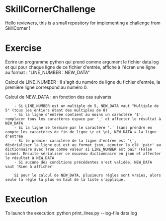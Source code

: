# SkillCornerChallenge

Hello reviewers, this is a small repository for implementing a challenge from SkillCorner !

# Exercise

Écrire un programme python qui prend comme argument le fichier data.log et qui pour chaque ligne de ce fichier d'entrée, affiche à l'écran une ligne au format : "LINE_NUMBER : NEW_DATA"

Calcul de LINE_NUMBER : Il s'agit du numéro de ligne du fichier d'entrée, la première ligne correspond au numéro 0.

Calcul de NEW_DATA : en fonction des cas suivants

        - Si LINE_NUMBER est un multiple de 5, NEW_DATA vaut "Multiple de 5" (tous les entiers étant des multiples de 0)
        - Si la ligne d'entrée contient au moins un caractère '$', remplacer tous les caractères espace par '_' et affecter le résultat à NEW_DATA
        - Si la ligne se termine par le caractère '.' (sans prendre en compte les caractères de fin de ligne \r et \n), NEW_DATA = la ligne d'entrée
        - Si le premier caractère de la ligne d'entrée est '{', désérialiser la ligne qui est au format json, ajouter la clé 'pair' au dictionnaire avec True comme valeur si LINE_NUMBER est pair (False sinon). Ensuite sérialiser ce nouveau dictionnaire en json et affecter le résultat à NEW_DATA
        - Si aucune des conditions précédentes n'est validée, NEW_DATA vaut 'Rien à afficher'   

        Si pour le calcul de NEW_DATA, plusieurs règles sont vraies, alors seule la règle la plus en haut de la liste s'applique.
        
# Execution

To launch the execution: python print_lines.py --log-file data.log 
